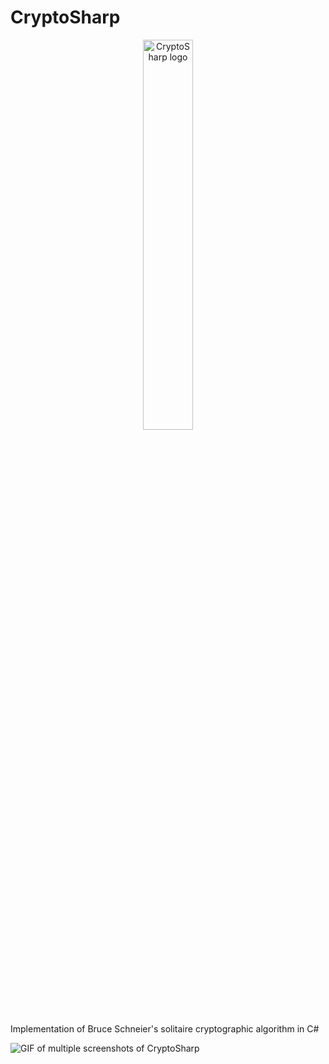 # CryptoSharp

<p align="center">
  <img src="https://github.com/user-attachments/assets/61ff7733-2d1e-441e-aad6-03c689e9bfb0" alt="CryptoSharp logo" width="40%">
</p>

Implementation of Bruce Schneier's solitaire cryptographic algorithm in C#

![GIF of multiple screenshots of CryptoSharp](https://github.com/user-attachments/assets/a71c4b7d-67f8-4636-ab85-e2e43b6d83d4)
